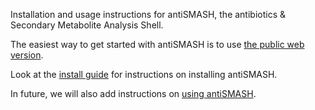 Installation and usage instructions for antiSMASH, the antibiotics & Secondary
Metabolite Analysis Shell.

The easiest way to get started with antiSMASH is to use [the public web
version](http://antismash.secondarymetabolites.org/).

Look at the [install guide](install.md) for instructions on installing antiSMASH.

In future, we will also add instructions on [using antiSMASH](using_antismash.md).
